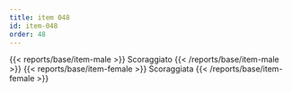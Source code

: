 ```yaml
---
title: item 048
id: item-048
order: 48
---
```

{{< reports/base/item-male >}}
  Scoraggiato
{{< /reports/base/item-male >}}
{{< reports/base/item-female >}}
  Scoraggiata
{{< /reports/base/item-female >}}